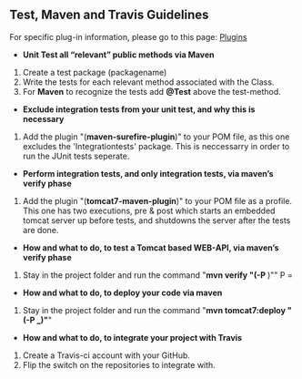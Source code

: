 
## Test, Maven and Travis Guidelines

For specific plug-in information, please go to this page: [Plugins](tek.md)


* **Unit Test all “relevant” public methods via Maven**

1. Create a test package (packagename)
2. Write the tests for each relevant method associated with the Class.
3. For **Maven** to recognize the tests add **@Test** above the test-method.


* **Exclude integration tests from your unit test, and why this is necessary**

1. Add the plugin "(**maven-surefire-plugin**)" to your POM file, as this one excludes the 'Integrationtests' package.
This is neccessarry in order to run the JUnit tests seperate.


* **Perform integration tests, and only integration tests, via maven’s verify phase**

1. Add the plugin "(**tomcat7-maven-plugin**)" to your POM file as a profile. This one has two executions, pre & post which starts an        embedded tomcat server up before tests, and shutdowns the server after the tests are done.


*  **How and what to do, to test a Tomcat based WEB-API, via maven’s verify phase**

1. Stay in the project folder and run the command "**mvn verify "(-P _<Profilename>_**)"" P = 


* **How and what to do, to deploy your code via maven**

1. Stay in the project folder and run the command "**mvn tomcat7:deploy "(-P <Profilename>_)"**"


* **How and what to do, to integrate your project with Travis**

1. Create a Travis-ci account with your GitHub. 
2. Flip the switch on the repositories to integrate with.


